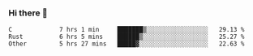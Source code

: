 ### Hi there 👋

<!--
**WShiBin/WShiBin** is a ✨ _special_ ✨ repository because its `README.md` (this file) appears on your GitHub profile.

Here are some ideas to get you started:

- 🔭 I’m currently working on ...
- 🌱 I’m currently learning ...
- 👯 I’m looking to collaborate on ...
- 🤔 I’m looking for help with ...
- 💬 Ask me about ...
- 📫 How to reach me: ...
- 😄 Pronouns: ...
- ⚡ Fun fact: ...
-->

<!--START_SECTION:waka-->

```text
C             7 hrs 1 min     ███████▒░░░░░░░░░░░░░░░░░   29.13 %
Rust          6 hrs 5 mins    ██████▒░░░░░░░░░░░░░░░░░░   25.27 %
Other         5 hrs 27 mins   █████▓░░░░░░░░░░░░░░░░░░░   22.63 %
```

<!--END_SECTION:waka-->
